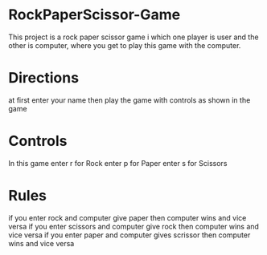 # RockPaperScissor-Game
This project is a rock paper scissor game i which one player is user and the other is computer, where you get to play this game with the computer.

# Directions
at first enter your name
then play the game with controls as shown in the game

# Controls
In this game 
enter r for Rock
enter p for Paper 
enter s for Scissors

# Rules
if you enter rock and computer give paper then computer wins  and vice versa
if you enter scissors and computer give rock then computer wins and vice versa
if you enter paper and computer gives scrissor then computer wins and vice versa
